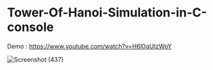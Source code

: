 # Tower-Of-Hanoi-Simulation-in-C-console

Demo : https://www.youtube.com/watch?v=H6l0qUIzWpY

![Screenshot (437)](https://user-images.githubusercontent.com/39910660/116124310-509fa880-a6ee-11eb-8a4b-363f6eba233e.png)
